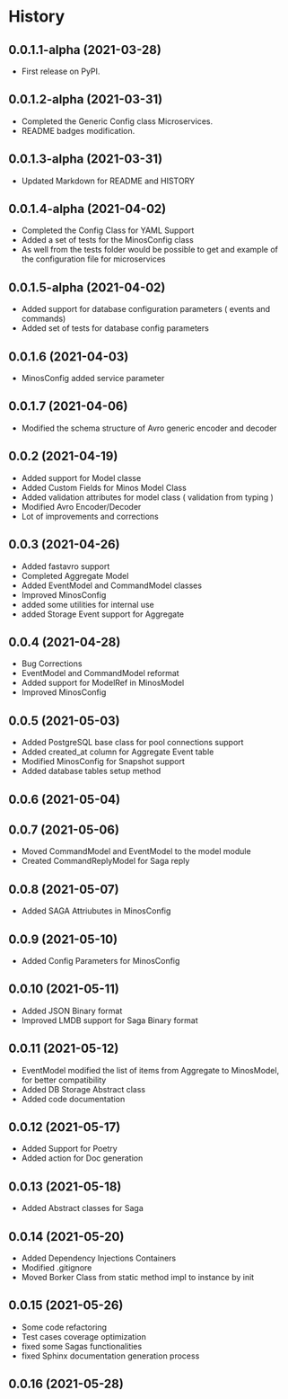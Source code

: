 History
==========

0.0.1.1-alpha (2021-03-28)
--------------------------------

* First release on PyPI.


0.0.1.2-alpha (2021-03-31)
-----------------------------

* Completed the Generic Config class Microservices.
* README badges modification.


0.0.1.3-alpha (2021-03-31)
----------------------------

* Updated Markdown for README and HISTORY

0.0.1.4-alpha (2021-04-02)
------------------------------

* Completed the Config Class for YAML Support
* Added a set of tests for the MinosConfig class
* As well from the tests folder would be possible to get and example of
  the configuration file for microservices

0.0.1.5-alpha (2021-04-02)
----------------------------

* Added support for database configuration parameters ( events and commands)
* Added set of tests for database config parameters

0.0.1.6 (2021-04-03)
---------------------

* MinosConfig added service parameter

0.0.1.7 (2021-04-06)
----------------------

* Modified the schema structure of Avro generic encoder and decoder


0.0.2 (2021-04-19)
-------------------

* Added support for Model classe
* Added Custom Fields for Minos Model Class
* Added validation attributes for model class ( validation from typing )
* Modified Avro Encoder/Decoder
* Lot of improvements and corrections


0.0.3 (2021-04-26)
--------------------

* Added fastavro support
* Completed Aggregate Model
* Added EventModel and CommandModel classes
* Improved MinosConfig
* added some utilities for internal use
* added Storage Event support for Aggregate

0.0.4 (2021-04-28)
--------------------

* Bug Corrections
* EventModel and CommandModel reformat
* Added support for ModelRef in MinosModel
* Improved MinosConfig

0.0.5 (2021-05-03)
--------------------

* Added PostgreSQL base class for pool connections support
* Added created_at column for Aggregate Event table
* Modified MinosConfig for Snapshot support
* Added database tables setup method

0.0.6 (2021-05-04)
--------------------


0.0.7 (2021-05-06)
--------------------

* Moved CommandModel and EventModel to the model module
* Created CommandReplyModel for Saga reply

0.0.8 (2021-05-07)
--------------------

* Added SAGA Attriubutes in MinosConfig

0.0.9 (2021-05-10)
-------------------

* Added Config Parameters for MinosConfig

0.0.10 (2021-05-11)
---------------------

* Added JSON Binary format
* Improved LMDB support for Saga Binary format

0.0.11 (2021-05-12)
---------------------

* EventModel modified the list of items from Aggregate to MinosModel, for better compatibility
* Added DB Storage Abstract class
* Added code documentation

0.0.12 (2021-05-17)
---------------------

* Added Support for Poetry
* Added action for Doc generation

0.0.13 (2021-05-18)
---------------------

* Added Abstract classes for Saga


0.0.14 (2021-05-20)
--------------------

* Added Dependency Injections Containers
* Modified .gitignore
* Moved Borker Class from static method impl to instance by init

0.0.15 (2021-05-26)
--------------------

* Some code refactoring
* Test cases coverage optimization
* fixed some Sagas functionalities
* fixed Sphinx documentation generation process

0.0.16 (2021-05-28)
--------------------
